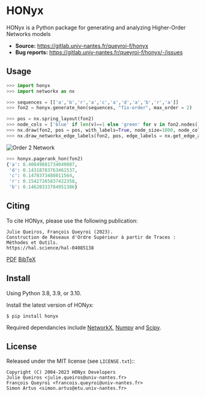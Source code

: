 # HONyx

HONyx is a Python package for generating and analyzing Higher-Order Networks models

- **Source:** https://gitlab.univ-nantes.fr/queyroi-f/honyx
- **Bug reports:** https://gitlab.univ-nantes.fr/queyroi-f/honyx/-/issues


Usage
-----
```python
>>> import honyx
>>> import networkx as nx

>>> sequences = [['a','b','r','a','c','a','d','a','b','r','a']]
>>> fon2 = honyx.generate_hon(sequences, "fix-order", max_order = 2)

>>> pos = nx.spring_layout(fon2)
>>> node_cols = ['blue' if len(v)==1 else 'green' for v in fon2.nodes()]
>>> nx.draw(fon2, pos = pos, with_labels=True, node_size=1000, node_color = node_cols, alpha=0.5)
>>> nx.draw_networkx_edge_labels(fon2, pos, edge_labels = nx.get_edge_attributes(fon2,'weight'))
```
![Order 2 Network](https://gitlab.univ-nantes.fr/queyroi-f/honyx/-/raw/main/docs/ex_fon2_readme.png "Order 2 Network")

```python
>>> honyx.pagerank_hon(fon2)
{'a': 0.40849881734049087,
 'd': 0.14318783763461537,
 'c': 0.1478373488011564,
 'r': 0.15427265837422358,
 'b': 0.14620333784951386}
```

Citing
------

To cite HONyx, please use the following publication:

    Julie Queiros, François Queyroi (2023). 
    Construction de Réseaux d'Ordre Supérieur à partir de Traces : Méthodes et Outils. 
    https://hal.science/hal-04085138 

[PDF](https://hal.science/hal-04085138/) [BibTeX](https://hal.science/hal-04085138v1/bibtex)


Install
-------
Using  Python 3.8, 3.9, or 3.10.

Install the latest version of HONyx:

    $ pip install honyx

Required dependancies include [NetworkX](https://networkx.org/), [Numpy](https://numpy.org/) and [Scipy](https://scipy.org/).

License
-------

Released under the MIT license (see `LICENSE.txt`)::

    Copyright (C) 2004-2023 HONyx Developers
    Julie Queiros <julie.queiros@univ-nantes.fr>
    François Queyroi <francois.queyroi@univ-nantes.fr>
    Simon Artus <simon.artus@etu.univ-nantes.fr>